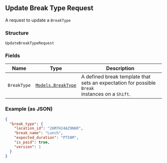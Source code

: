 ## Update Break Type Request

A request to update a `BreakType`

### Structure

`UpdateBreakTypeRequest`

### Fields

| Name | Type | Description |
|  --- | --- | --- |
| `BreakType` | [`Models.BreakType`](/doc/models/break-type.md) | A defined break template that sets an expectation for possible `Break` <br>instances on a `Shift`. |

### Example (as JSON)

```json
{
  "break_type": {
    "location_id": "26M7H24AZ9N6R",
    "break_name": "Lunch",
    "expected_duration": "PT50M",
    "is_paid": true,
    "version": 1
  }
}
```

